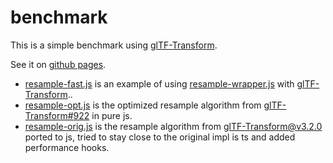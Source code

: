 # benchmark

This is a simple benchmark using [glTF-Transform](https://github.com/donmccurdy/glTF-Transform).

See it on [github pages](https://kzhsw.github.io/keyframe-resample-c/benchmark/benchmark.html).

* [resample-fast.js](js/resample-fast.js) is an example of using [resample-wrapper.js](../resample-wrapper.js) with [glTF-Transform](https://github.com/donmccurdy/glTF-Transform)..
* [resample-opt.js](js/resample-opt.js) is the optimized resample algorithm from [glTF-Transform#922](https://github.com/donmccurdy/glTF-Transform/issues/922) in pure js.
* [resample-orig.js](js/resample-orig.js) is the resample algorithm from [glTF-Transform@v3.2.0](https://github.com/donmccurdy/glTF-Transform/tree/v3.2.0) ported to js, tried to stay close to the original impl is ts and added performance hooks.
